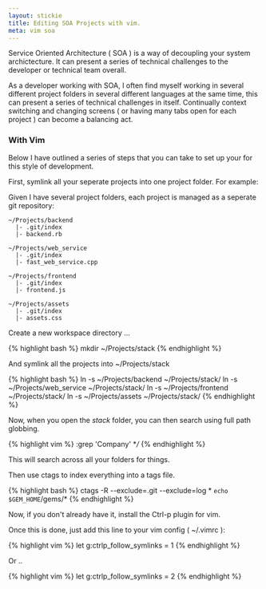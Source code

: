 ```yaml
---
layout: stickie
title: Editing SOA Projects with vim.
meta: vim soa
---
```

Service Oriented Architecture ( SOA ) is a way of decoupling your system archictecture. It can present a series of technical challenges to the developer or technical team overall.

As a developer working with SOA, I often find myself working in several different project folders in several different languages at the same time, this can present a series of technical challenges in itself. Continually context switching and changing screens ( or having many tabs open for each project ) can become a balancing act.

### With Vim
Below I have outlined a series of steps that you can take to set up your for this style of development.

First, symlink all your seperate projects into one project folder. For example:

Given I have several project folders, each project is managed as a seperate git repository:

    ~/Projects/backend
      |- .git/index
      |- backend.rb

    ~/Projects/web_service
      |- .git/index
      |- fast_web_service.cpp

    ~/Projects/frontend
      |- .git/index
      |- frontend.js

    ~/Projects/assets
      |- .git/index
      |- assets.css

Create a new workspace directory ...

{% highlight bash %}
mkdir  ~/Projects/stack
{% endhighlight %}

And symlink all the projects into ~/Projects/stack

{% highlight bash %}
ln -s ~/Projects/backend ~/Projects/stack/
ln -s ~/Projects/web_service ~/Projects/stack/
ln -s ~/Projects/frontend ~/Projects/stack/
ln -s ~/Projects/assets ~/Projects/stack/
{% endhighlight %}

Now, when you open the *stack* folder, you can then search using full path globbing.

{% highlight vim %}
:grep 'Company' **/*
{% endhighlight %}

This will search across all your folders for things.

Then use ctags to index everything into a tags file.

{% highlight bash %}
ctags -R --exclude=.git --exclude=log * `echo $GEM_HOME`/gems/*
{% endhighlight %}


Now, if you don't already have it, install the Ctrl-p plugin for vim.

Once this is done, just add this line to your vim config ( ~/.vimrc ):

{% highlight vim %}
let g:ctrlp_follow_symlinks = 1
{% endhighlight %}

Or ..

{% highlight vim %}
let g:ctrlp_follow_symlinks = 2
{% endhighlight %}
